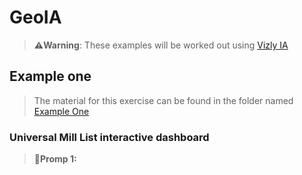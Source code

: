 # GeoIA
> **⚠️Warning**:
> These examples will be worked out using [Vizly IA](https://vizly.fyi/app)

## Example one
> The material for this exercise can be found in the folder named [Example One]()
### Universal Mill List interactive dashboard
>**🚨Promp 1:**
>

